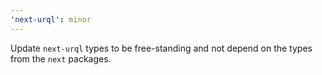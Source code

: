 ```yaml
---
'next-urql': minor
---
```


Update `next-urql` types to be free-standing and not depend on the types from the `next` packages.
